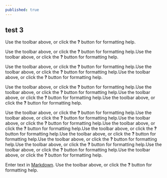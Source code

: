 ```yaml
---
published: true
---
```

## test 3

Use the toolbar above, or click the **?** button for formatting help.

Use the toolbar above, or click the **?** button for formatting help.Use the toolbar above, or click the **?** button for formatting help.

Use the toolbar above, or click the **?** button for formatting help.Use the toolbar above, or click the **?** button for formatting help.Use the toolbar above, or click the **?** button for formatting help.

Use the toolbar above, or click the **?** button for formatting help.Use the toolbar above, or click the **?** button for formatting help.Use the toolbar above, or click the **?** button for formatting help.Use the toolbar above, or click the **?** button for formatting help.

Use the toolbar above, or click the **?** button for formatting help.Use the toolbar above, or click the **?** button for formatting help.Use the toolbar above, or click the **?** button for formatting help.Use the toolbar above, or click the **?** button for formatting help.Use the toolbar above, or click the **?** button for formatting help.Use the toolbar above, or click the **?** button for formatting help.Use the toolbar above, or click the **?** button for formatting help.Use the toolbar above, or click the **?** button for formatting help.Use the toolbar above, or click the **?** button for formatting help.Use the toolbar above, or click the **?** button for formatting help.

Enter text in [Markdown](http://daringfireball.net/projects/markdown/). Use the toolbar above, or click the **?** button for formatting help.
